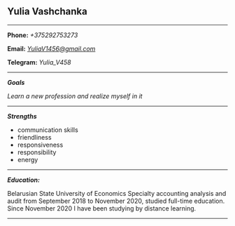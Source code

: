 ## **Yulia Vashchanka**
* * *
**Phone:** *+375292753273*

**Email:** *YuliaV1456@gmail.com*

**Telegram:** *Yulia_V458*  
* * *
***Goals***

*Learn a new profession and realize myself in it*
* * *
***Strengths***
- communication skills
- friendliness
- responsiveness
- responsibility 
- energy

* * *
***Education:***

Belarusian State University of Economics
Specialty accounting analysis and audit
from September 2018 to November 2020, studied full-time education.
Since November 2020 I have been studying by distance learning.
* * *